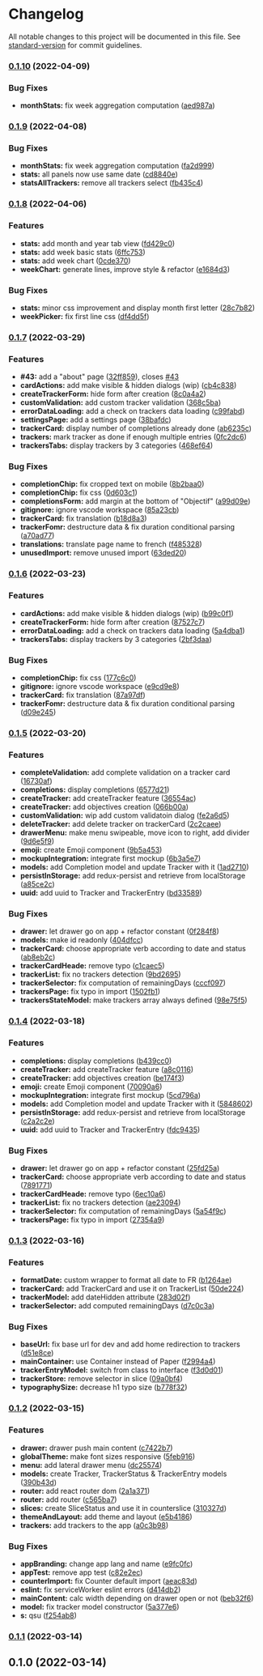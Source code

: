 # Changelog

All notable changes to this project will be documented in this file. See [standard-version](https://github.com/conventional-changelog/standard-version) for commit guidelines.

### [0.1.10](https://github.com/Clm-Roig/bujo-tracker/compare/v0.1.9...v0.1.10) (2022-04-09)


### Bug Fixes

* **monthStats:** fix week aggregation computation ([aed987a](https://github.com/Clm-Roig/bujo-tracker/commit/aed987a9efbacc47e847b58fa4319528d8aee5c0))

### [0.1.9](https://github.com/Clm-Roig/bujo-tracker/compare/v0.1.8...v0.1.9) (2022-04-08)


### Bug Fixes

* **monthStats:** fix week aggregation computation ([fa2d999](https://github.com/Clm-Roig/bujo-tracker/commit/fa2d999571b1682e5228efcbee3d0ebd5121f0d6))
* **stats:** all panels now use same date ([cd8840e](https://github.com/Clm-Roig/bujo-tracker/commit/cd8840eb0420884b8d1e213f0f9d3e9d25d13dcf))
* **statsAllTrackers:** remove all trackers select ([fb435c4](https://github.com/Clm-Roig/bujo-tracker/commit/fb435c4c8bc9e18cbb7a73839f75121b0c230861))

### [0.1.8](https://github.com/Clm-Roig/bujo-tracker/compare/v0.1.7...v0.1.8) (2022-04-06)


### Features

* **stats:** add month and year tab view ([fd429c0](https://github.com/Clm-Roig/bujo-tracker/commit/fd429c03ff48c8a9db13785dc5b997368e0d4b5d))
* **stats:** add week basic stats ([6ffc753](https://github.com/Clm-Roig/bujo-tracker/commit/6ffc753895bd9ef4a7a182da69d5de1017bbd2e1))
* **stats:** add week chart ([0cde370](https://github.com/Clm-Roig/bujo-tracker/commit/0cde37044ba27d279fdbd9e70c2fd9ac53ee37e2))
* **weekChart:** generate lines, improve style & refactor ([e1684d3](https://github.com/Clm-Roig/bujo-tracker/commit/e1684d30f9a46a993cbbafe4de93d1cbb1cd5086))


### Bug Fixes

* **stats:** minor css improvement and display month first letter ([28c7b82](https://github.com/Clm-Roig/bujo-tracker/commit/28c7b826a079769559a210502c332bcaea519102))
* **weekPicker:** fix first line css ([df4dd5f](https://github.com/Clm-Roig/bujo-tracker/commit/df4dd5fea6afb3c30218de6fa3e7bf354485180c))

### [0.1.7](https://github.com/Clm-Roig/bujo-tracker/compare/v0.1.5...v0.1.7) (2022-03-29)


### Features

* **#43:** add a "about" page ([32ff859](https://github.com/Clm-Roig/bujo-tracker/commit/32ff8595701b8e754725531d53190622a533798e)), closes [#43](https://github.com/Clm-Roig/bujo-tracker/issues/43)
* **cardActions:** add make visible & hidden dialogs (wip) ([cb4c838](https://github.com/Clm-Roig/bujo-tracker/commit/cb4c8389c43dec9451656be948ed837cdcc7d6de))
* **createTrackerForm:** hide form after creation ([8c0a4a2](https://github.com/Clm-Roig/bujo-tracker/commit/8c0a4a264ff78fae5899f541240c8d6e6ff9ccbe))
* **customValidation:** add custom tracker validation ([368c5ba](https://github.com/Clm-Roig/bujo-tracker/commit/368c5ba9702681d70d08d99d95e3d7143e206e59))
* **errorDataLoading:** add a check on trackers data loading ([c99fabd](https://github.com/Clm-Roig/bujo-tracker/commit/c99fabda49f65685c0b5496ee8295ac44d59ceec))
* **settingsPage:** add a settings page ([38bafdc](https://github.com/Clm-Roig/bujo-tracker/commit/38bafdce17d7f7f2bda3e0b82b659211f6a7686e))
* **trackerCard:** display number of completions already done ([ab6235c](https://github.com/Clm-Roig/bujo-tracker/commit/ab6235c559758bb71da0ed72f78ded9dde4a685c))
* **trackers:** mark tracker as done if enough multiple entries ([0fc2dc6](https://github.com/Clm-Roig/bujo-tracker/commit/0fc2dc66c7a16a85ccdede30c9c64e22c672361e))
* **trackersTabs:** display trackers by 3 categories ([468ef64](https://github.com/Clm-Roig/bujo-tracker/commit/468ef64eed04083fcc78c6f47ca69803cb1258b5))


### Bug Fixes

* **completionChip:** fix cropped text on mobile ([8b2baa0](https://github.com/Clm-Roig/bujo-tracker/commit/8b2baa0d6e4e77dc4925a2275f004c1b463ac548))
* **completionChip:** fix css ([0d603c1](https://github.com/Clm-Roig/bujo-tracker/commit/0d603c1aefc37cdef3ffe7f4b9e2e0d086321405))
* **completionsForm:** add margin at the bottom of "Objectif" ([a99d09e](https://github.com/Clm-Roig/bujo-tracker/commit/a99d09eee8aca3f99863dd60c15c72c9c146d54e))
* **gitignore:** ignore vscode workspace ([85a23cb](https://github.com/Clm-Roig/bujo-tracker/commit/85a23cb1b7378fb9015b57d0ededcb3824d6369c))
* **trackerCard:** fix translation ([b18d8a3](https://github.com/Clm-Roig/bujo-tracker/commit/b18d8a3c2b580e0b6ae3ce0caf2e0c19ac73ed99))
* **trackerFomr:** destructure data & fix duration conditional parsing ([a70ad77](https://github.com/Clm-Roig/bujo-tracker/commit/a70ad77f671be40cd445b66c32c83bcf256e9d72))
* **translations:** translate page name to french ([f485328](https://github.com/Clm-Roig/bujo-tracker/commit/f485328e10b92a7bad1cfa78d15db4ddb3687294))
* **unusedImport:** remove unused import ([63ded20](https://github.com/Clm-Roig/bujo-tracker/commit/63ded2086d957694112234566c2ed6e0be9e86a9))

### [0.1.6](https://github.com/Clm-Roig/bujo-tracker/compare/v0.1.5...v0.1.6) (2022-03-23)


### Features

* **cardActions:** add make visible & hidden dialogs (wip) ([b99c0f1](https://github.com/Clm-Roig/bujo-tracker/commit/b99c0f11961dc90d37c266c6c81330eb0205d268))
* **createTrackerForm:** hide form after creation ([87527c7](https://github.com/Clm-Roig/bujo-tracker/commit/87527c7b3c1f79ae30a71348d554e8228d2473cb))
* **errorDataLoading:** add a check on trackers data loading ([5a4dba1](https://github.com/Clm-Roig/bujo-tracker/commit/5a4dba15b39e13444e5383ae69eae788a88295b7))
* **trackersTabs:** display trackers by 3 categories ([2bf3daa](https://github.com/Clm-Roig/bujo-tracker/commit/2bf3daa8b4db314d0bdd0dfc76dd83def6cbbcb5))


### Bug Fixes

* **completionChip:** fix css ([177c6c0](https://github.com/Clm-Roig/bujo-tracker/commit/177c6c0544d9c64296fc78e8618bbf33ba6bf2fc))
* **gitignore:** ignore vscode workspace ([e9cd9e8](https://github.com/Clm-Roig/bujo-tracker/commit/e9cd9e89d7329da7667be504f44f8f4c932cd31f))
* **trackerCard:** fix translation ([87a97df](https://github.com/Clm-Roig/bujo-tracker/commit/87a97dfbdedb6e22e51ec8889d253912445d3f6a))
* **trackerFomr:** destructure data & fix duration conditional parsing ([d09e245](https://github.com/Clm-Roig/bujo-tracker/commit/d09e24568a281546de9d7e6c6999193201174660))

### [0.1.5](https://github.com/Clm-Roig/bujo-tracker/compare/v0.1.3...v0.1.5) (2022-03-20)


### Features

* **completeValidation:** add complete validation on a tracker card ([16730af](https://github.com/Clm-Roig/bujo-tracker/commit/16730aff08b580e9e311f703ae27cdb1bd2da725))
* **completions:** display completions ([6577d21](https://github.com/Clm-Roig/bujo-tracker/commit/6577d2182db7e157456b8b273345232c8fa4e040))
* **createTracker:** add createTracker feature ([36554ac](https://github.com/Clm-Roig/bujo-tracker/commit/36554ac54b76ac744ffe0ffbd624e2b4e5987870))
* **createTracker:** add objectives creation ([066b00a](https://github.com/Clm-Roig/bujo-tracker/commit/066b00ac401211475b46fe8d8bea15bea212488d))
* **customValidation:** wip add custom validatoin dialog ([fe2a6d5](https://github.com/Clm-Roig/bujo-tracker/commit/fe2a6d566446c208f5d09e782d14cd0bd4b0a98a))
* **deleteTracker:** add delete tracker on trackerCard ([2c2caee](https://github.com/Clm-Roig/bujo-tracker/commit/2c2caee8eadac4b191cc00cc9f617d4d4715e8ec))
* **drawerMenu:** make menu swipeable, move icon to right, add divider ([9d6e5f9](https://github.com/Clm-Roig/bujo-tracker/commit/9d6e5f9eefcaaab1ae5522a97fd45bbff6831533))
* **emoji:** create Emoji component ([9b5a453](https://github.com/Clm-Roig/bujo-tracker/commit/9b5a453168dfb50728ccb7475253e82973fd79fd))
* **mockupIntegration:** integrate first mockup ([6b3a5e7](https://github.com/Clm-Roig/bujo-tracker/commit/6b3a5e7a1d8d2e57cda226a8378bab3da43835f7))
* **models:** add Completion model and update Tracker with it ([1ad2710](https://github.com/Clm-Roig/bujo-tracker/commit/1ad2710ab9371ff3edf63e8403fdda2d6b6d9679))
* **persistInStorage:** add redux-persist and retrieve from localStorage ([a85ce2c](https://github.com/Clm-Roig/bujo-tracker/commit/a85ce2c217e684cd0fe6dd0bff5abbc6e57e8e84))
* **uuid:** add uuid to Tracker and TrackerEntry ([bd33589](https://github.com/Clm-Roig/bujo-tracker/commit/bd33589a3677ea12fff12fa2051b778ed0cdb47e))


### Bug Fixes

* **drawer:** let drawer go on app + refactor constant ([0f284f8](https://github.com/Clm-Roig/bujo-tracker/commit/0f284f86b8664aa18271e26b0b383faa30e63089))
* **models:** make id readonly ([404dfcc](https://github.com/Clm-Roig/bujo-tracker/commit/404dfcc8c4623c04f2fc25865f1d07466278bf71))
* **trackerCard:** choose appropriate verb according to date and status ([ab8eb2c](https://github.com/Clm-Roig/bujo-tracker/commit/ab8eb2c9e515001e8d1c191c2893a9b9df93fcae))
* **trackerCardHeade:** remove typo ([c1caec5](https://github.com/Clm-Roig/bujo-tracker/commit/c1caec5dba4d12454d0636d198f8da9a8678d621))
* **trackerList:** fix no trackers detection ([9bd2695](https://github.com/Clm-Roig/bujo-tracker/commit/9bd2695579b9e1471232ee322e59fe82c498d22a))
* **trackerSelector:** fix computation of remainingDays ([cccf097](https://github.com/Clm-Roig/bujo-tracker/commit/cccf0971aceaaaf79e31554b1f589a1a62e7069c))
* **trackersPage:** fix typo in import ([1502fb1](https://github.com/Clm-Roig/bujo-tracker/commit/1502fb1986ef7f4078e559a30ae948bda638a74b))
* **trackersStateModel:** make trackers array always defined ([98e75f5](https://github.com/Clm-Roig/bujo-tracker/commit/98e75f54495f324577f8b261dcc5f3fd55b4a617))

### [0.1.4](https://github.com/Clm-Roig/bujo-tracker/compare/v0.1.3...v0.1.4) (2022-03-18)


### Features

* **completions:** display completions ([b439cc0](https://github.com/Clm-Roig/bujo-tracker/commit/b439cc0db6f0414980eb983699093dd6eeff1af2))
* **createTracker:** add createTracker feature ([a8c0116](https://github.com/Clm-Roig/bujo-tracker/commit/a8c01162ce0071d9d27b889636e024051a62c0c3))
* **createTracker:** add objectives creation ([be174f3](https://github.com/Clm-Roig/bujo-tracker/commit/be174f39e5cdb8f596bd9db99525e150d82618b7))
* **emoji:** create Emoji component ([70090a6](https://github.com/Clm-Roig/bujo-tracker/commit/70090a6d4b0a28bc2969eebc238c6fa4673fa5df))
* **mockupIntegration:** integrate first mockup ([5cd796a](https://github.com/Clm-Roig/bujo-tracker/commit/5cd796a9c96fccf06a097f453e4fbcdcd979aff3))
* **models:** add Completion model and update Tracker with it ([5848602](https://github.com/Clm-Roig/bujo-tracker/commit/58486020fe3e0519c46c365b148455b2edf0da52))
* **persistInStorage:** add redux-persist and retrieve from localStorage ([c2a2c2e](https://github.com/Clm-Roig/bujo-tracker/commit/c2a2c2e43e4c3ba5d93f72f47703ca377f3f797f))
* **uuid:** add uuid to Tracker and TrackerEntry ([fdc9435](https://github.com/Clm-Roig/bujo-tracker/commit/fdc9435e72d87b1d810b40d3f1184c3c69a911be))


### Bug Fixes

* **drawer:** let drawer go on app + refactor constant ([25fd25a](https://github.com/Clm-Roig/bujo-tracker/commit/25fd25ae3578a6fb131455d6b16b155d8bd9af8b))
* **trackerCard:** choose appropriate verb according to date and status ([7891771](https://github.com/Clm-Roig/bujo-tracker/commit/7891771591029d9018ff46dc12392e68295e96ed))
* **trackerCardHeade:** remove typo ([6ec10a6](https://github.com/Clm-Roig/bujo-tracker/commit/6ec10a6665777b36dcec4a8529f6281472ac42f7))
* **trackerList:** fix no trackers detection ([ae23094](https://github.com/Clm-Roig/bujo-tracker/commit/ae2309469783333be274e0891dfc6c05a9b08423))
* **trackerSelector:** fix computation of remainingDays ([5a54f9c](https://github.com/Clm-Roig/bujo-tracker/commit/5a54f9cdd3ad4c3bdef1c01bd8d40d0b7f55eefc))
* **trackersPage:** fix typo in import ([27354a9](https://github.com/Clm-Roig/bujo-tracker/commit/27354a97680b04ee001185bc6911b62996505846))

### [0.1.3](https://github.com/Clm-Roig/bujo-tracker/compare/v0.1.2...v0.1.3) (2022-03-16)


### Features

* **formatDate:** custom wrapper to format all date to FR ([b1264ae](https://github.com/Clm-Roig/bujo-tracker/commit/b1264ae16d48a59ce10921850119dbdfa499ac0c))
* **trackerCard:** add TrackerCard and use it on TrackerList ([50de224](https://github.com/Clm-Roig/bujo-tracker/commit/50de224b30504168306546d28d4f105035f26b65))
* **trackerModel:** add dateHidden attribute ([283d02f](https://github.com/Clm-Roig/bujo-tracker/commit/283d02f94799a0c7b179fcfdf2ce931311f1c823))
* **trackerSelector:** add computed remainingDays ([d7c0c3a](https://github.com/Clm-Roig/bujo-tracker/commit/d7c0c3a840fcb91060b81ca02bec2835a1bbeea3))


### Bug Fixes

* **baseUrl:** fix base url for dev and add home redirection to trackers ([d51e8ce](https://github.com/Clm-Roig/bujo-tracker/commit/d51e8ce9c54f8e077429d904365ec88d6b166989))
* **mainContainer:** use Container instead of Paper ([f2994a4](https://github.com/Clm-Roig/bujo-tracker/commit/f2994a4cf9b57881a7dc8e55bd3252c4ca080d01))
* **trackerEntryModel:** switch from class to interface ([f3d0d01](https://github.com/Clm-Roig/bujo-tracker/commit/f3d0d0114a0dfbd08c02347ac0c65507408de050))
* **trackerStore:** remove selector in slice ([09a0bf4](https://github.com/Clm-Roig/bujo-tracker/commit/09a0bf46527f97aaedd9d1b964738c21e2c05574))
* **typographySize:** decrease h1 typo size ([b778f32](https://github.com/Clm-Roig/bujo-tracker/commit/b778f32c29f686b2dea51bf2cf824f9f13506c74))

### [0.1.2](https://github.com/Clm-Roig/bujo-tracker/compare/v0.1.1...v0.1.2) (2022-03-15)


### Features

* **drawer:** drawer push main content ([c7422b7](https://github.com/Clm-Roig/bujo-tracker/commit/c7422b777dceb8fddf086b396054e250f85b2f81))
* **globalTheme:** make font sizes responsive ([5feb916](https://github.com/Clm-Roig/bujo-tracker/commit/5feb916c7c4e324342681b7bc15771a5e1aa8f0e))
* **menu:** add lateral drawer menu ([dc25574](https://github.com/Clm-Roig/bujo-tracker/commit/dc2557428628f0ec4c7d60db1a2b13d36fe2e116))
* **models:** create Tracker, TrackerStatus & TrackerEntry models ([390b43d](https://github.com/Clm-Roig/bujo-tracker/commit/390b43d4f7bcc0fd6658ffa51e5118a5322f65e0))
* **router:** add react router dom ([2a1a371](https://github.com/Clm-Roig/bujo-tracker/commit/2a1a3712467c1dd061448480857e0fbb76d8c5ef))
* **router:** add router ([c565ba7](https://github.com/Clm-Roig/bujo-tracker/commit/c565ba77c7de8609270aad27711f4e6ed470f755))
* **slices:** create SliceStatus and use it in counterslice ([310327d](https://github.com/Clm-Roig/bujo-tracker/commit/310327d90688c34316187041e3ee6d4727175f9f))
* **themeAndLayout:** add theme and layout ([e5b4186](https://github.com/Clm-Roig/bujo-tracker/commit/e5b4186b74ee7eded2fecd3eee95f0fce6b68707))
* **trackers:** add trackers to the app ([a0c3b98](https://github.com/Clm-Roig/bujo-tracker/commit/a0c3b98acbd044464ef96a87e890e923bde4dfb9))


### Bug Fixes

* **appBranding:** change app lang and name ([e9fc0fc](https://github.com/Clm-Roig/bujo-tracker/commit/e9fc0fce8150d7c3289a2aaa99f8487e25afb3f7))
* **appTest:** remove app test ([c82e2ec](https://github.com/Clm-Roig/bujo-tracker/commit/c82e2ec863c7ec5af617507228bbfd7775685519))
* **counterImport:** fix Counter default import ([aeac83d](https://github.com/Clm-Roig/bujo-tracker/commit/aeac83d792b46efc222321de30de4bdfd3f24abe))
* **eslint:** fix serviceWorker eslint errors ([d414db2](https://github.com/Clm-Roig/bujo-tracker/commit/d414db27ea43fd108a43784f04df60daa882e367))
* **mainContent:** calc width depending on drawer open or not ([beb32f6](https://github.com/Clm-Roig/bujo-tracker/commit/beb32f6f2143b557249f6af6300ed7f7c1e48ea2))
* **model:** fix tracker model constructor ([5a377e6](https://github.com/Clm-Roig/bujo-tracker/commit/5a377e6cf4cdcba95c84b8dbf2e4eda738924979))
* **s:** qsu ([f254ab8](https://github.com/Clm-Roig/bujo-tracker/commit/f254ab8b6158256ed65a5e325c6af02de710c647))

### [0.1.1](https://github.com/Clm-Roig/bujo-tracker/compare/v0.1.0...v0.1.1) (2022-03-14)

## 0.1.0 (2022-03-14)
